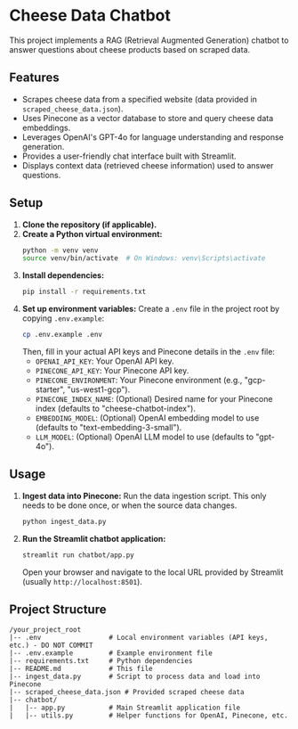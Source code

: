 # Cheese Data Chatbot

This project implements a RAG (Retrieval Augmented Generation) chatbot to answer questions about cheese products based on scraped data.

## Features

- Scrapes cheese data from a specified website (data provided in `scraped_cheese_data.json`).
- Uses Pinecone as a vector database to store and query cheese data embeddings.
- Leverages OpenAI's GPT-4o for language understanding and response generation.
- Provides a user-friendly chat interface built with Streamlit.
- Displays context data (retrieved cheese information) used to answer questions.

## Setup

1.  **Clone the repository (if applicable).**
2.  **Create a Python virtual environment:**
    ```bash
    python -m venv venv
    source venv/bin/activate  # On Windows: venv\Scripts\activate
    ```
3.  **Install dependencies:**
    ```bash
    pip install -r requirements.txt
    ```
4.  **Set up environment variables:**
    Create a `.env` file in the project root by copying `.env.example`:
    ```bash
    cp .env.example .env
    ```
    Then, fill in your actual API keys and Pinecone details in the `.env` file:
    - `OPENAI_API_KEY`: Your OpenAI API key.
    - `PINECONE_API_KEY`: Your Pinecone API key.
    - `PINECONE_ENVIRONMENT`: Your Pinecone environment (e.g., "gcp-starter", "us-west1-gcp").
    - `PINECONE_INDEX_NAME`: (Optional) Desired name for your Pinecone index (defaults to "cheese-chatbot-index").
    - `EMBEDDING_MODEL`: (Optional) OpenAI embedding model to use (defaults to "text-embedding-3-small").
    - `LLM_MODEL`: (Optional) OpenAI LLM model to use (defaults to "gpt-4o").

## Usage

1.  **Ingest data into Pinecone:**
    Run the data ingestion script. This only needs to be done once, or when the source data changes.
    ```bash
    python ingest_data.py
    ```
2.  **Run the Streamlit chatbot application:**
    ```bash
    streamlit run chatbot/app.py
    ```
    Open your browser and navigate to the local URL provided by Streamlit (usually `http://localhost:8501`).

## Project Structure

```
/your_project_root
|-- .env                 # Local environment variables (API keys, etc.) - DO NOT COMMIT
|-- .env.example         # Example environment file
|-- requirements.txt     # Python dependencies
|-- README.md            # This file
|-- ingest_data.py       # Script to process data and load into Pinecone
|-- scraped_cheese_data.json # Provided scraped cheese data
|-- chatbot/
|   |-- app.py           # Main Streamlit application file
|   |-- utils.py         # Helper functions for OpenAI, Pinecone, etc.
``` 